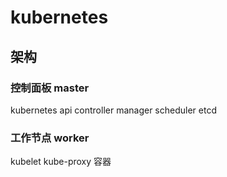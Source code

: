 # kubernetes

## 架构

### 控制面板 master
kubernetes api
controller manager
scheduler
etcd

### 工作节点 worker
kubelet
kube-proxy
容器
